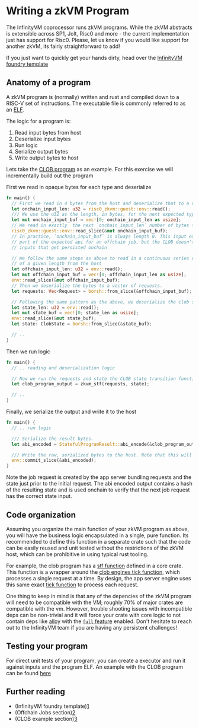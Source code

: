 # Writing a zkVM Program

The InfinityVM coprocessor runs zkVM programs. While the zkVM abstracts is extensible across SP1, Jolt, Risc0 and more - the current implementation just has support for Risc0. Please, let us know if you would like support for another zkVM, its fairly straightforward to add!

If you just want to quickly get your hands dirty, head over the [InfinityVM foundry template](1)

## Anatomy of a program

A zkVM program is (normally) written and rust and compiled down to a RISC-V set of instructions. The executable file is commonly referred to as an [ELF](4).

The logic for a program is:

1. Read input bytes from host
1. Deserialize input bytes
1. Run logic
1. Serialize output bytes
1. Write output bytes to host

Lets take the [CLOB program](5) as an example. For this exercise we will incrementally build out the program

First we read in opaque bytes for each type and deserialize

```rust
fn main() {
  // First we read in 4 bytes from the host and deserialize that to a u32
  let onchain_input_len: u32 = risc0_zkvm::guest::env::read();
  /// We use the u32 as the length, in bytes, for the next expected type
  let mut onchain_input_buf = vec![0; onchain_input_len as usize];
  // We read in exactly  the next `onchain_input_len` number of bytes from the host.
  risc0_zkvm::guest::env::read_slice(&mut onchain_input_buf);
  // In practice, `onchain_input_buf` is always length 0. This input exists as
  // part of the expected api for an offchain job, but the CLOB doesn't have any
  // inputs that get persisted onchain

  // We follow the same steps as above to read in a continuous series of bytes 
  // of a given length from the host
  let offchain_input_len: u32 = env::read();
  let mut offchain_input_buf = vec![0; offchain_input_len as usize];
  env::read_slice(&mut offchain_input_buf);
  // Then we deserialize the bytes to a vector of requests.
  let requests: Vec<Request> = borsh::from_slice(&offchain_input_buf);

  // Following the same pattern as the above, we deserialize the clob state
  let state_len: u32 = env::read();
  let mut state_buf = vec![0; state_len as usize];
  env::read_slice(&mut state_buf);
  let state: ClobState = borsh::from_slice(&state_buf);

  // ..
}
```

Then we run logic

```rust
fn main() {
  // .. reading and deserialization logic

  // Now we run the requests and state the CLOB state transition function
  let clob_program_output = zkvm_stf(requests, state);

  // ..
}
```

Finally, we serialize the output and write it to the host

```rust
fn main() {
  // .. run logic

  /// Serialize the result bytes.
  let abi_encoded = StatefulProgramResult::abi_encode(&clob_program_output);

  /// Write the raw, serialized bytes to the host. Note that this will get posted onchain
  env::commit_slice(&abi_encoded);
}
```

Note the job request is created by the app server bundling requests and the state just prior to the initial request. The abi encoded output contains a hash of the resulting state and is used onchain to verify that the next job request has the correct state input.

## Code organization

Assuming you organize the main function of your zkVM program as above, you will have the business logic encapsulated in a single, pure function. Its recommended to define this function in a separate crate such that the code can be easily reused and unit tested without the restrictions of the zkVM host, which can be prohibitive in using typical rust tooling.

For example, the clob program has a [stf function](stf) defined in a core crate. This function is a wrapper around the [clob engines tick function](stf-tick), which processes a single request at a time. By design, the app server engine uses this same exact [tick function](engine-tick) to process each request.

One thing to keep in mind is that any of the depencies of the zkVM program will need to be compatible with the VM; roughly 70% of major crates are compatible with the vm. However, trouble shooting issues with incompatible deps can be non-trivial and it will force your crate with core logic to not contain deps like [alloy](alloy-features) with the [`full` feature](alloy-full) enabled. Don't hesitate to reach out to the InfinityVM team if you are having any persistent challenges!

## Testing your program

For direct unit tests of your program, you can create a executor and run it against inputs and the program ELF. An example with the CLOB program can be found [here](clob-unit)

## Further reading

- (InfinityVM foundry template)[1]
- (Offchain Jobs section)[2]
- (CLOB example section)[3]

[1]: https://github.com/InfinityVM/infinity-foundry-template
[2]: offchain.md
[3]: clob.md
[4]: https://en.wikipedia.org/wiki/Executable_and_Linkable_Format
[5]: https://github.com/InfinityVM/InfinityVM/blob/main/clob/programs/app/src/clob.rs
[engine-tick]: https://github.com/InfinityVM/InfinityVM/blob/f0d3e956e67d07e68a2670ebbafe6a34839f3df5/clob/node/src/engine.rs#L66
[stf-tick]: https://github.com/InfinityVM/InfinityVM/blob/f0d3e956e67d07e68a2670ebbafe6a34839f3df5/clob/core/src/lib.rs#L282
[tick-unit]: https://github.com/InfinityVM/InfinityVM/blob/f0d3e956e67d07e68a2670ebbafe6a34839f3df5/clob/core/src/lib.rs#L348
[stf]: https://github.com/InfinityVM/InfinityVM/blob/f0d3e956e67d07e68a2670ebbafe6a34839f3df5/clob/core/src/lib.rs#L275
[alloy-full]: https://github.com/alloy-rs/alloy/blob/3f5f1e5de21552ed875ffdc16fb4d5db9d1ba0e8/crates/alloy/Cargo.toml#L76
[alloy-features]: https://docs.rs/crate/alloy/latest/features
[clob-unit]: https://github.com/InfinityVM/InfinityVM/blob/f0d3e956e67d07e68a2670ebbafe6a34839f3df5/clob/programs/src/lib.rs#L120